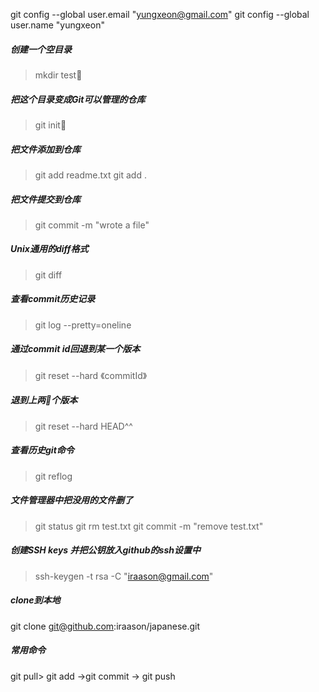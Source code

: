 git config --global user.email "yungxeon@gmail.com"
git config --global user.name "yungxeon"

##### 创建一个空目录
> mkdir test

##### 把这个目录变成Git可以管理的仓库
> git init

##### 把文件添加到仓库
> git add readme.txt
> git add .

##### 把文件提交到仓库
> git commit -m "wrote a file"

##### Unix通用的diff格式
> git diff

##### 查看commit历史记录
> git log --pretty=oneline

##### 通过commit id回退到某一个版本
> git reset --hard 《commitId》

##### 退到上两个版本
> git reset --hard HEAD^^

##### 查看历史git命令
> git reflog

##### 文件管理器中把没用的文件删了
> git status
> git rm test.txt
> git commit -m "remove test.txt"

##### 创建SSH keys 并把公钥放入github的ssh设置中
> ssh-keygen -t rsa -C "iraason@gmail.com"

##### clone到本地
 git clone git@github.com:iraason/japanese.git
 
 
 #####  常用命令
git pull> git add ->git commit -> git push

